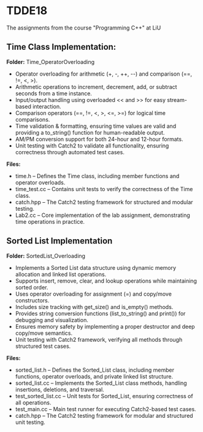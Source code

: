 # TDDE18
The assignments from the course "Programming C++" at LiU

## Time Class Implementation:  
**Folder:** Time_OperatorOverloading

- Operator overloading for arithmetic (+, -, ++, --) and comparison (==, !=, <, >).
- Arithmetic operations to increment, decrement, add, or subtract seconds from a time instance.
- Input/output handling using overloaded << and >> for easy stream-based interaction.
- Comparison operators (==, !=, <, >, <=, >=) for logical time comparisons.
- Time validation & formatting, ensuring time values are valid and providing a to_string() function for human-readable output.
- AM/PM conversion support for both 24-hour and 12-hour formats.
- Unit testing with Catch2 to validate all functionality, ensuring correctness through automated test cases.

**Files:**  
- time.h – Defines the Time class, including member functions and operator overloads.
- time_test.cc – Contains unit tests to verify the correctness of the Time class.
- catch.hpp – The Catch2 testing framework for structured and modular testing.
- Lab2.cc – Core implementation of the lab assignment, demonstrating time operations in practice.

## Sorted List Implementation
**Folder:** SortedList_Overloading
- Implements a Sorted List data structure using dynamic memory allocation and linked list operations.
- Supports insert, remove, clear, and lookup operations while maintaining sorted order.
- Uses operator overloading for assignment (=) and copy/move constructors.
- Includes size tracking with get_size() and is_empty() methods.
- Provides string conversion functions (list_to_string() and print()) for debugging and visualization.
- Ensures memory safety by implementing a proper destructor and deep copy/move semantics.
- Unit testing with Catch2 framework, verifying all methods through structured test cases.

**Files:**  
- sorted_list.h – Defines the Sorted_List class, including member functions, operator overloads, and private linked list structure.
- sorted_list.cc – Implements the Sorted_List class methods, handling insertions, deletions, and traversal.
- test_sorted_list.cc – Unit tests for Sorted_List, ensuring correctness of all operations.
- test_main.cc – Main test runner for executing Catch2-based test cases.
- catch.hpp – The Catch2 testing framework for modular and structured unit testing.
